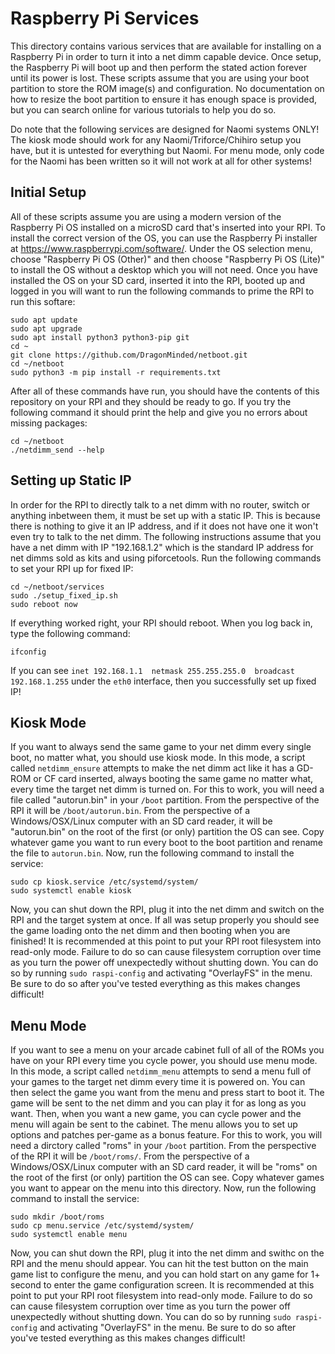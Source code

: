 # Raspberry Pi Services

This directory contains various services that are available for installing on a Raspberry Pi in order to turn it into a net dimm capable device. Once setup, the Raspberry Pi will boot up and then perform the stated action forever until its power is lost. These scripts assume that you are using your boot partition to store the ROM image(s) and configuration. No documentation on how to resize the boot partition to ensure it has enough space is provided, but you can search online for various tutorials to help you do so.

Do note that the following services are designed for Naomi systems ONLY! The kiosk mode should work for any Naomi/Triforce/Chihiro setup you have, but it is untested for everything but Naomi. For menu mode, only code for the Naomi has been written so it will not work at all for other systems!

## Initial Setup

All of these scripts assume you are using a modern version of the Raspberry Pi OS installed on a microSD card that's inserted into your RPI. To install the correct version of the OS, you can use the Raspberry Pi installer at <https://www.raspberrypi.com/software/>. Under the OS selection menu, choose "Raspberry Pi OS (Other)" and then choose "Raspberry Pi OS (Lite)" to install the OS without a desktop which you will not need. Once you have installed the OS on your SD card, inserted it into the RPI, booted up and logged in you will want to run the following commands to prime the RPI to run this softare:

```
sudo apt update
sudo apt upgrade
sudo apt install python3 python3-pip git
cd ~
git clone https://github.com/DragonMinded/netboot.git
cd ~/netboot
sudo python3 -m pip install -r requirements.txt
```

After all of these commands have run, you should have the contents of this repository on your RPI and they should be ready to go. If you try the following command it should print the help and give you no errors about missing packages:

```
cd ~/netboot
./netdimm_send --help
```

## Setting up Static IP

In order for the RPI to directly talk to a net dimm with no router, switch or anything inbetween them, it must be set up with a static IP. This is because there is nothing to give it an IP address, and if it does not have one it won't even try to talk to the net dimm. The following instructions assume that you have a net dimm with IP "192.168.1.2" which is the standard IP address for net dimms sold as kits and using piforcetools. Run the following commands to set your RPI up for fixed IP:

```
cd ~/netboot/services
sudo ./setup_fixed_ip.sh
sudo reboot now
```

If everything worked right, your RPI should reboot. When you log back in, type the following command:

```
ifconfig
```

If you can see `inet 192.168.1.1  netmask 255.255.255.0  broadcast 192.168.1.255` under the `eth0` interface, then you successfully set up fixed IP!

## Kiosk Mode

If you want to always send the same game to your net dimm every single boot, no matter what, you should use kiosk mode. In this mode, a script called `netdimm_ensure` attempts to make the net dimm act like it has a GD-ROM or CF card inserted, always booting the same game no matter what, every time the target net dimm is turned on. For this to work, you will need a file called "autorun.bin" in your `/boot` partition. From the perspective of the RPI it will be `/boot/autorun.bin`. From the perspective of a Windows/OSX/Linux computer with an SD card reader, it will be "autorun.bin" on the root of the first (or only) partition the OS can see. Copy whatever game you want to run every boot to the boot partition and rename the file to `autorun.bin`. Now, run the following command to install the service:

```
sudo cp kiosk.service /etc/systemd/system/
sudo systemctl enable kiosk
```

Now, you can shut down the RPI, plug it into the net dimm and switch on the RPI and the target system at once. If all was setup properly you should see the game loading onto the net dimm and then booting when you are finished! It is recommended at this point to put your RPI root filesystem into read-only mode. Failure to do so can cause filesystem corruption over time as you turn the power off unexpectedly without shutting down. You can do so by running `sudo raspi-config` and activating "OverlayFS" in the menu. Be sure to do so after you've tested everything as this makes changes difficult!

## Menu Mode

If you want to see a menu on your arcade cabinet full of all of the ROMs you have on your RPI every time you cycle power, you should use menu mode. In this mode, a script called `netdimm_menu` attempts to send a menu full of your games to the target net dimm every time it is powered on. You can then select the game you want from the menu and press start to boot it. The game will be sent to the net dimm and you can play it for as long as you want. Then, when you want a new game, you can cycle power and the menu will again be sent to the cabinet. The menu allows you to set up options and patches per-game as a bonus feature. For this to work, you will need a dirctory called "roms" in your `/boot` partition.  From the perspective of the RPI it will be `/boot/roms/`. From the perspective of a Windows/OSX/Linux computer with an SD card reader, it will be "roms" on the root of the first (or only) partition the OS can see. Copy whatever games you want to appear on the menu into this directory. Now, run the following command to install the service:

```
sudo mkdir /boot/roms
sudo cp menu.service /etc/systemd/system/
sudo systemctl enable menu
```

Now, you can shut down the RPI, plug it into the net dimm and swithc on the RPI and the menu should appear. You can hit the test button on the main game list to configure the menu, and you can hold start on any game for 1+ second to enter the game configuration screen. It is recommended at this point to put your RPI root filesystem into read-only mode. Failure to do so can cause filesystem corruption over time as you turn the power off unexpectedly without shutting down. You can do so by running `sudo raspi-config` and activating "OverlayFS" in the menu. Be sure to do so after you've tested everything as this makes changes difficult!
